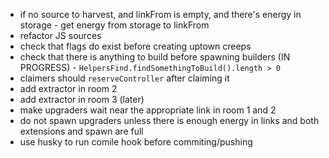 - if no source to harvest, and linkFrom is empty, and there's energy in storage - get energy from storage to linkFrom
- refactor JS sources
- check that flags do exist before creating uptown creeps
- check that there is anything to build before spawning builders (IN PROGRESS) - `HelpersFind.findSomethingToBuild().length > 0`
- claimers should `reserveController` after claiming it
- add extractor in room 2
- add extractor in room 3 (later)
- make upgraders wait near the appropriate link in room 1 and 2
- do not spawn upgraders unless there is enough energy in links and both extensions and spawn are full
- use husky to run comile hook before commiting/pushing
